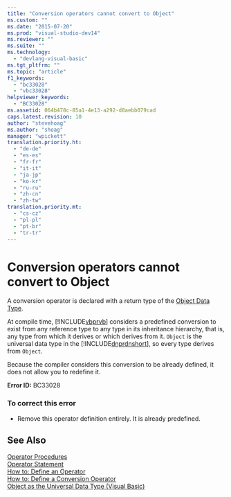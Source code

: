 ```yaml
---
title: "Conversion operators cannot convert to Object"
ms.custom: ""
ms.date: "2015-07-20"
ms.prod: "visual-studio-dev14"
ms.reviewer: ""
ms.suite: ""
ms.technology: 
  - "devlang-visual-basic"
ms.tgt_pltfrm: ""
ms.topic: "article"
f1_keywords: 
  - "bc33028"
  - "vbc33028"
helpviewer_keywords: 
  - "BC33028"
ms.assetid: 064b478c-85a1-4e13-a292-d8aebb079cad
caps.latest.revision: 10
author: "stevehoag"
ms.author: "shoag"
manager: "wpickett"
translation.priority.ht: 
  - "de-de"
  - "es-es"
  - "fr-fr"
  - "it-it"
  - "ja-jp"
  - "ko-kr"
  - "ru-ru"
  - "zh-cn"
  - "zh-tw"
translation.priority.mt: 
  - "cs-cz"
  - "pl-pl"
  - "pt-br"
  - "tr-tr"
---
```

# Conversion operators cannot convert to Object
A conversion operator is declared with a return type of the [Object Data Type](../../visual-basic\language-reference\data-types/object-data-type.md).  
  
 At compile time, [!INCLUDE[vbprvb](../../csharp\programming-guide\concepts\linq/includes/vbprvb_md.md)] considers a predefined conversion to exist from any reference type to any type in its inheritance hierarchy, that is, any type from which it derives or which derives from it. `Object` is the universal data type in the [!INCLUDE[dnprdnshort](../../csharp\getting-started/includes/dnprdnshort_md.md)], so every type derives from `Object`.  
  
 Because the compiler considers this conversion to be already defined, it does not allow you to redefine it.  
  
 **Error ID:** BC33028  
  
### To correct this error  
  
-   Remove this operator definition entirely. It is already predefined.  
  
## See Also  
 [Operator Procedures](../../visual-basic\language-reference\procedures/operator-procedures.md)   
 [Operator Statement](../../visual-basic\language-reference\statements/operator-statement.md)   
 [How to: Define an Operator](../../visual-basic\language-reference\procedures/how-to-define-an-operator.md)   
 [How to: Define a Conversion Operator](../../visual-basic\language-reference\procedures/how-to-define-a-conversion-operator.md)   
 [Object as the Universal Data Type (Visual Basic)](http://msdn.microsoft.com/en-us/5315bf21-2b22-45ab-98cd-5631dffbcb2f)